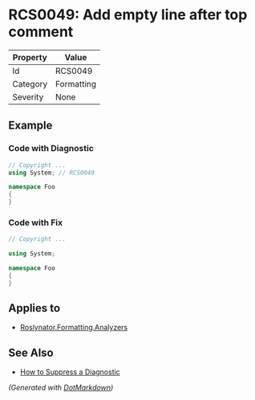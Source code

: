 # RCS0049: Add empty line after top comment

| Property | Value      |
| -------- | ---------- |
| Id       | RCS0049    |
| Category | Formatting |
| Severity | None       |

## Example

### Code with Diagnostic

```csharp
// Copyright ...
using System; // RCS0049

namespace Foo
{
}
```

### Code with Fix

```csharp
// Copyright ...

using System;

namespace Foo
{
}
```

## Applies to

* [Roslynator.Formatting.Analyzers](https://www.nuget.org/packages/Roslynator.Formatting.Analyzers)

## See Also

* [How to Suppress a Diagnostic](../HowToConfigureAnalyzers.md#how-to-suppress-a-diagnostic)


*\(Generated with [DotMarkdown](http://github.com/JosefPihrt/DotMarkdown)\)*